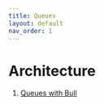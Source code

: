 ```yaml
---
title: Queues
layout: default
nav_order: 1
---
```


# Architecture

1. [Queues with Bull](./abstract-interfaces.html)
